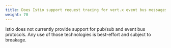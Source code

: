 ```yaml
---
title: Does Istio support request tracing for vert.x event bus messages?
weight: 70
---
```


Istio does not currently provide support for pub/sub and event bus protocols. Any use of those technologies is best-effort and subject to breakage.
